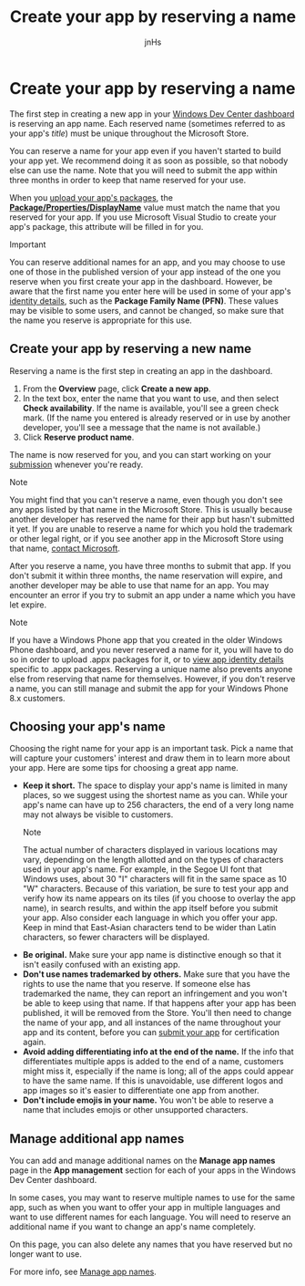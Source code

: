 ﻿---
author: jnHs
Description: The first step in creating a new app in your Windows Dev Center dashboard is reserving an app name. See how to reserve app names and find suggestions for choosing a great name for your app.
title: Create your app by reserving a name
keywords: windows 10, uwp, name reservation, app name, app names, names, product name, naming, reserved name, title, names, titles
ms.assetid: 6DC58A9A-DF47-4652-8D13-0AC9289F5950
ms.author: wdg-dev-content
ms.date: 8/07/2018
ms.topic: article
ms.prod: windows
ms.technology: uwp
ms.localizationpriority: medium
---

# Create your app by reserving a name

The first step in creating a new app in your [Windows Dev Center dashboard](https://partner.microsoft.com/dashboard) is reserving an app name. Each reserved name (sometimes referred to as your app's *title*) must be unique throughout the Microsoft Store.

You can reserve a name for your app even if you haven't started to build your app yet. We recommend doing it as soon as possible, so that nobody else can use the name. Note that you will need to submit the app within three months in order to keep that name reserved for your use.

When you [upload your app's packages](upload-app-packages.md), the [**Package/Properties/DisplayName**](https://docs.microsoft.com/uwp/schemas/appxpackage/uapmanifestschema/element-displayname) value must match the name that you reserved for your app. If you use Microsoft Visual Studio to create your app's package, this attribute will be filled in for you.

> [!IMPORTANT]
> You can reserve additional names for an app, and you may choose to use one of those in the published version of your app instead of the one you reserve when you first create your app in the dashboard. However, be aware that the first name you enter here will be used in some of your app's [identity details](view-app-identity-details.md), such as the **Package Family Name (PFN)**. These values may be visible to some users, and cannot be changed, so make sure that the name you reserve is appropriate for this use.


## Create your app by reserving a new name

Reserving a name is the first step in creating an app in the dashboard. 

1.  From the **Overview** page, click **Create a new app**.
2.  In the text box, enter the name that you want to use, and then select **Check availability**. If the name is available, you'll see a green check mark. (If the name you entered is already reserved or in use by another developer, you'll see a message that the name is not available.)
3.  Click **Reserve product name**.

The name is now reserved for you, and you can start working on your [submission](app-submissions.md) whenever you're ready. 

> [!NOTE]
> You might find that you can't reserve a name, even though you don't see any apps listed by that name in the Microsoft Store. This is usually because another developer has reserved the name for their app but hasn't submitted it yet. If you are unable to reserve a name for which you hold the trademark or other legal right, or if you see another app in the Microsoft Store using that name, [contact Microsoft](http://go.microsoft.com/fwlink/p/?LinkId=233777).

After you reserve a name, you have three months to submit that app. If you don't submit it within three months, the name reservation will expire, and another developer may be able to use that name for an app. You may encounter an error if you try to submit an app under a name which you have let expire.

> [!NOTE]
> If you have a Windows Phone app that you created in the older Windows Phone dashboard, and you never reserved a name for it, you will have to do so in order to upload .appx packages for it, or to [view app identity details](view-app-identity-details.md) specific to .appx packages. Reserving a unique name also prevents anyone else from reserving that name for themselves. However, if you don't reserve a name, you can still manage and submit the app for your Windows Phone 8.x customers.


## Choosing your app's name

Choosing the right name for your app is an important task. Pick a name that will capture your customers' interest and draw them in to learn more about your app. Here are some tips for choosing a great app name.

-   **Keep it short.** The space to display your app's name is limited in many places, so we suggest using the shortest name as you can. While your app's name can have up to 256 characters, the end of a very long name may not always be visible to customers.
    > [!NOTE]
    > The actual number of characters displayed in various locations may vary, depending on the length allotted and on the types of characters used in your app's name. For example, in the Segoe UI font that Windows uses, about 30 "I" characters will fit in the same space as 10 "W" characters. Because of this variation, be sure to test your app and verify how its name appears on its tiles (if you choose to overlay the app name), in search results, and within the app itself before you submit your app. Also consider each language in which you offer your app. Keep in mind that East-Asian characters tend to be wider than Latin characters, so fewer characters will be displayed.
-   **Be original.** Make sure your app name is distinctive enough so that it isn't easily confused with an existing app.
-   **Don't use names trademarked by others.** Make sure that you have the rights to use the name that you reserve. If someone else has trademarked the name, they can report an infringement and you won't be able to keep using that name. If that happens after your app has been published, it will be removed from the Store. You'll then need to change the name of your app, and all instances of the name throughout your app and its content, before you can [submit your app](app-submissions.md) for certification again.
-   **Avoid adding differentiating info at the end of the name.** If the info that differentiates multiple apps is added to the end of a name, customers might miss it, especially if the name is long; all of the apps could appear to have the same name. If this is unavoidable, use different logos and app images so it's easier to differentiate one app from another.
-   **Don't include emojis in your name.** You won't be able to reserve a name that includes emojis or other unsupported characters.


## Manage additional app names

You can add and manage additional names on the **Manage app names** page in the **App management** section for each of your apps in the Windows Dev Center dashboard.

In some cases, you may want to reserve multiple names to use for the same app, such as when you want to offer your app in multiple languages and want to use different names for each language. You will need to reserve an additional name if you want to change an app's name completely.

On this page, you can also delete any names that you have reserved but no longer want to use.

For more info, see [Manage app names](manage-app-names.md).

 

 




